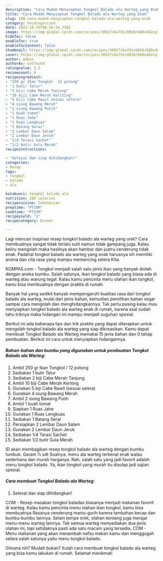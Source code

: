 ```yaml
---
description: "Cara Mudah Menyiapkan Tongkol Balado ala Warteg yang Enak"
title: "Cara Mudah Menyiapkan Tongkol Balado ala Warteg yang Enak"
slug: 108-cara-mudah-menyiapkan-tongkol-balado-ala-warteg-yang-enak
category: Uncategorized
date: 2022-10-25T00:56:54.338Z
image: https://img-global.cpcdn.com/recipes/30927c6a791c0850/680x482cq70/tongkol-balado-ala-warteg-foto-resep-utama.jpg
hideToc: false
enableToc: true
enableTocContent: false
thumbnail: https://img-global.cpcdn.com/recipes/30927c6a791c0850/680x482cq70/tongkol-balado-ala-warteg-foto-resep-utama.jpg
cover: https://img-global.cpcdn.com/recipes/30927c6a791c0850/680x482cq70/tongkol-balado-ala-warteg-foto-resep-utama.jpg
author: Admin
authorAv: notfound
ratingvalue: 3.5
reviewcount: 9
recipeingredient:
- "250 gr Ikan Tongkol  12 potong"
- "1 butir Telur"
- "2 biji Cabe Merah Tanjung"
- "10 biji Cabe Merah Keriting"
- "5 biji Cabe Rawit sesuai selera"
- "4 siung Bawang Merah"
- "2 siung Bawang Putih"
- "1 buah tomat"
- "1 Ruas Jahe"
- "1 Ruas Lengkuas"
- "1 Batang Serai"
- "2 Lembar Daun Salam"
- "2 Lembar Daun Jeruk"
- "1/4 Terasi Sachet"
- "1/2 butir Gula Merah"
recipeinstructions:

- "Selesai dan siap dihidangkan!"
categories:
- Resep
tags:
- tongkol
- balado
- ala

katakunci: tongkol balado ala 
nutrition: 260 calories
recipecuisine: Indonesian
preptime: "PT16M"
cooktime: "PT33M"
recipeyield: "2"
recipecategory: Dinner

---
```





Lagi mencari inspirasi resep tongkol balado ala warteg yang unik? Cara membuatnya sangat tidak terlalu sulit namun tidak gampang juga. Kalau keliru mengolah maka hasilnya akan hambar dan justru cenderung tidak enak. Padahal tongkol balado ala warteg yang enak harusnya sih memiliki aroma dan cita rasa yang mampu memancing selera Kita.





KOMPAS.com - Tongkol menjadi salah satu jenis ikan yang banyak diolah dengan aneka bumbu. Salah satunya, ikan tongkol balado yang biasa ada di warteg atau warung tegal. Kalau kamu pencinta menu olahan ikan tongkol, kamu bisa membuatnya dengan praktis di rumah.

Banyak hal yang sedikit banyak mempengaruhi kualitas rasa dari tongkol balado ala warteg, mulai dari jenis bahan, kemudian pemilihan bahan segar sampai cara mengolah dan menghidangkannya. Tak perlu pusing kalau mau menyiapkan tongkol balado ala warteg enak di rumah, karena asal sudah tahu triknya maka hidangan ini mampu menjadi suguhan spesial.






Berikut ini ada beberapa tips dan trik praktis yang dapat diterapkan untuk mengolah tongkol balado ala warteg yang siap dikreasikan. Kamu dapat membuat Tongkol Balado ala Warteg memakai 15 jenis bahan dan 0 tahap pembuatan. Berikut ini cara untuk menyiapkan hidangannya.

<!--inarticleads1-->

##### Bahan-bahan dan bumbu yang digunakan untuk pembuatan Tongkol Balado ala Warteg:

1. Ambil 250 gr Ikan Tongkol / 12 potong
1. Sediakan 1 butir Telur
1. Sediakan 2 biji Cabe Merah Tanjung
1. Ambil 10 biji Cabe Merah Keriting
1. Gunakan 5 biji Cabe Rawit (sesuai selera)
1. Gunakan 4 siung Bawang Merah
1. Ambil 2 siung Bawang Putih
1. Ambil 1 buah tomat
1. Siapkan 1 Ruas Jahe
1. Gunakan 1 Ruas Lengkuas
1. Sediakan 1 Batang Serai
1. Persiapkan 2 Lembar Daun Salam
1. Gunakan 2 Lembar Daun Jeruk
1. Sediakan 1/4 Terasi Sachet
1. Sediakan 1/2 butir Gula Merah


ID akan membagikan resep tongkol balado ala warteg dengan bumbu tumbuk. Garam ½ sdt Soalnya, menu ala warteg terkenal enak walau sederhana dan murah harganya. Nah, salah satu yang jadi favorit adalah menu tongkol balado. Ya, ikan tongkol yang murah itu disulap jadi sajian spesial. 

<!--inarticleads2-->

##### Cara membuat Tongkol Balado ala Warteg:


1. Selesai dan siap dihidangkan!

COM - Resep masakan tongkol baladao biasanya menjadi makanan favorit di warteg. Kalau kamu pencinta menu olahan ikan tongkol, kamu bisa membuatnya Rasanya cenderung manis-gurih karena tambahan kecap dan bumbu-bumbu lainnya. Selain tempe orek, olahan kentang juga merajai menu-menu warteg lainnya. Tak semua warteg menyediakan dua jenis olahan ini, tapi setidaknya pasti ada satu macam yang tersedia. COM - Menu makanan yang akan menambah nafsu makan kamu dan menggugah selara salah satunya yaitu menu tongkol balado. 

Gimana nih? Mudah bukan? Itulah cara membuat tongkol balado ala warteg yang bisa kamu lakukan di rumah. Selamat menikmati
